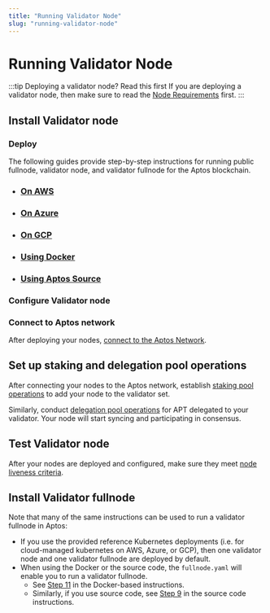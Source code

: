 ```yaml
---
title: "Running Validator Node"
slug: "running-validator-node"
---
```


# Running Validator Node

:::tip Deploying a validator node? Read this first
If you are deploying a validator node, then make sure to read the [Node Requirements](../node-requirements.md) first.
:::

## Install Validator node

### Deploy

The following guides provide step-by-step instructions for running public fullnode, validator node, and validator fullnode for the Aptos blockchain. 

- ### [On AWS](./using-aws.md)
- ### [On Azure](./using-azure.md)
- ### [On GCP](./using-gcp.md)
- ### [Using Docker](./using-docker.md)
- ### [Using Aptos Source](./using-source-code.md)

### Configure Validator node

### Connect to Aptos network

After deploying your nodes, [connect to the Aptos Network](../connect-to-aptos-network.md).

## Set up staking and delegation pool operations

After connecting your nodes to the Aptos network, establish [staking pool operations](../staking-pool-operations.md) to add your node to the validator set. 

Similarly, conduct [delegation pool operations](../delegation-pool-operations.md) for APT delegated to your validator. Your node will start syncing and participating in consensus.

## Test Validator node

After your nodes are deployed and configured, make sure they meet [node liveness criteria](../node-liveness-criteria.md).

## Install Validator fullnode

Note that many of the same instructions can be used to run a validator fullnode in Aptos:

-  If you use the provided reference Kubernetes deployments (i.e. for cloud-managed kubernetes on AWS, Azure, or GCP), then one validator node and one validator fullnode are deployed by default.
- When using the Docker or the source code, the `fullnode.yaml` will enable you to run a validator fullnode. 
  - See [Step 11](./using-docker.md#docker-vfn) in the Docker-based instructions. 
  - Similarly, if you use source code, see [Step 9](./using-source-code.md#source-code-vfn) in the source code instructions.
